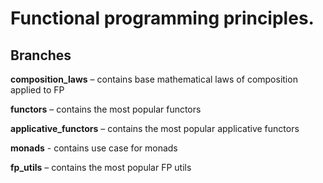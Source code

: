 # Functional programming principles.

## Branches

**composition_laws** – contains base mathematical laws of composition applied to FP

**functors** – contains the most popular functors

**applicative_functors** – contains the most popular applicative functors

**monads** - contains use case for monads

**fp_utils** – contains the most popular FP utils
